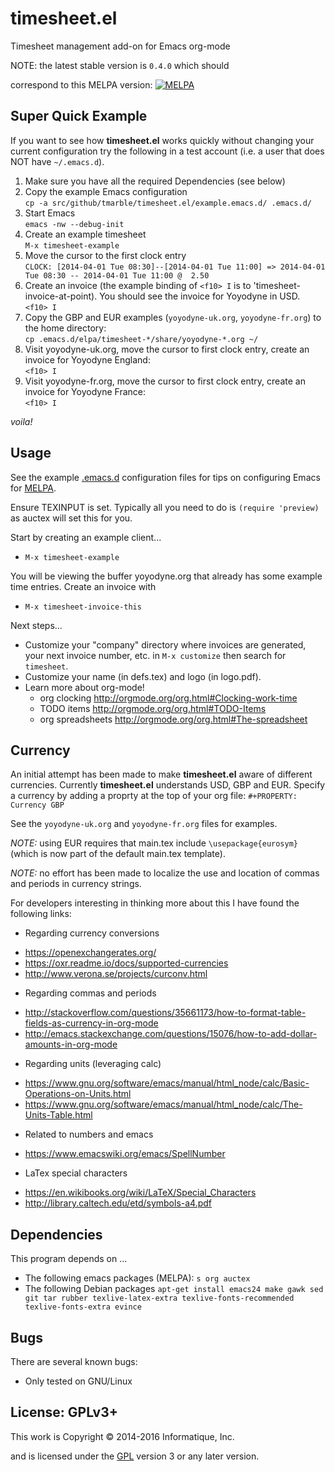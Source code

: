 # timesheet.el

Timesheet management add-on for Emacs org-mode

NOTE: the latest stable version is `0.4.0` which should

correspond to this MELPA version: [![MELPA](https://melpa.org/packages/timesheet-badge.svg)](https://melpa.org/#/timesheet)

## Super Quick Example

If you want to see how **timesheet.el** works quickly without changing your
current configuration try the following in a test account (i.e. a user that
does NOT have `~/.emacs.d`).

1. Make sure you have all the required Dependencies (see below)
2. Copy the example Emacs configuration <br/>
   `cp -a src/github/tmarble/timesheet.el/example.emacs.d/ .emacs.d/`
3. Start Emacs <br/>
   `emacs -nw --debug-init`
4. Create an example timesheet <br/>
   `M-x timesheet-example`
5. Move the cursor to the first clock entry <br/>
`CLOCK: [2014-04-01 Tue 08:30]--[2014-04-01 Tue 11:00] => 2014-04-01 Tue 08:30 -- 2014-04-01 Tue 11:00 @  2.50`
6. Create an invoice (the example binding of `<f10> I` is to 'timesheet-invoice-at-point). You should see the invoice for Yoyodyne in USD. <br/>
  `<f10> I`
7. Copy the GBP and EUR examples (`yoyodyne-uk.org`, `yoyodyne-fr.org`) to the home directory: <br/>
`cp .emacs.d/elpa/timesheet-*/share/yoyodyne-*.org ~/`
8. Visit yoyodyne-uk.org, move the cursor to first clock entry, create an invoice
for Yoyodyne England: <br/>
  `<f10> I`
9. Visit yoyodyne-fr.org, move the cursor to first clock entry, create an invoice
for Yoyodyne France: <br/>
  `<f10> I`

*voila!*

## Usage

See the example [.emacs.d](example.emacs.d) configuration files for tips
on configuring Emacs for [MELPA](http://melpa.milkbox.net/#/getting-started).

Ensure TEXINPUT is set. Typically all you need to do is
`(require 'preview)` as auctex will set this for you.

Start by creating an example client...
* ````M-x timesheet-example````

You will be viewing the buffer yoyodyne.org that already has some example time entries. Create an invoice with
* ````M-x timesheet-invoice-this````

Next steps...
* Customize your "company" directory where invoices are generated, your next invoice number, etc.
  in ````M-x customize```` then search for ````timesheet````.
* Customize your name (in defs.tex) and logo (in logo.pdf).
* Learn more about org-mode!
  * org clocking http://orgmode.org/org.html#Clocking-work-time
  * TODO items http://orgmode.org/org.html#TODO-Items
  * org spreadsheets http://orgmode.org/org.html#The-spreadsheet

## Currency

An initial attempt has been made to make **timesheet.el** aware of different
currencies. Currently **timesheet.el** understands USD, GBP and EUR.
Specify a currency by adding a proprty at the top of your org file:
`#+PROPERTY: Currency GBP`

See the `yoyodyne-uk.org` and `yoyodyne-fr.org` files for examples.

*NOTE:* using EUR requires that main.tex include `\usepackage{eurosym}`
(which is now part of the default main.tex template).

*NOTE:* no effort has been made to localize the use and location of
commas and periods in currency strings.

For developers interesting in thinking more about this I have found
the following links:

* Regarding currency conversions
 + https://openexchangerates.org/
 + https://oxr.readme.io/docs/supported-currencies
 + http://www.verona.se/projects/curconv.html
* Regarding commas and periods
 + http://stackoverflow.com/questions/35661173/how-to-format-table-fields-as-currency-in-org-mode
 + http://emacs.stackexchange.com/questions/15076/how-to-add-dollar-amounts-in-org-mode
* Regarding units (leveraging calc)
 + https://www.gnu.org/software/emacs/manual/html_node/calc/Basic-Operations-on-Units.html
 + https://www.gnu.org/software/emacs/manual/html_node/calc/The-Units-Table.html
* Related to numbers and emacs
 + https://www.emacswiki.org/emacs/SpellNumber
* LaTex special characters
 + https://en.wikibooks.org/wiki/LaTeX/Special_Characters
 + http://library.caltech.edu/etd/symbols-a4.pdf

## Dependencies

This program depends on ...
* The following emacs packages (MELPA): ````s org auctex````
* The following Debian packages
  ```apt-get install emacs24 make gawk sed git tar rubber texlive-latex-extra texlive-fonts-recommended texlive-fonts-extra evince```

## Bugs

There are several known bugs:

* Only tested on GNU/Linux

## License: GPLv3+

This work is Copyright © 2014-2016 Informatique, Inc.

and is licensed under the [GPL](LICENSE) version 3 or any later version.
